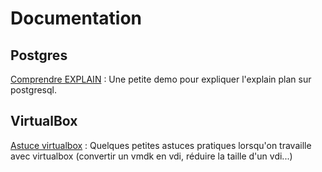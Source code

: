 # Documentation

## Postgres

[Comprendre EXPLAIN](postgres/explain.md) : Une petite demo pour expliquer l'explain plan sur postgresql.

## VirtualBox

[Astuce virtualbox](virtualbox/astuce_virtualbox.md) : Quelques petites astuces pratiques lorsqu'on travaille avec virtualbox (convertir un vmdk en vdi, réduire la taille d'un vdi...)
